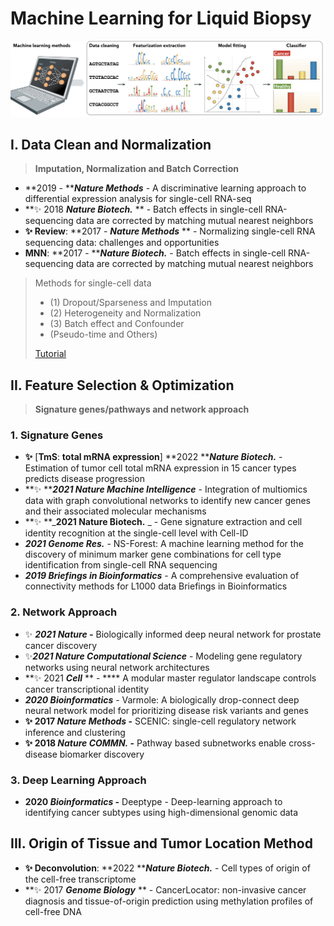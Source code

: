 # Machine Learning for Liquid Biopsy



![4 steps in Machine Learning](<../../.gitbook/assets/machine learning steps.png>)

## I. Data Clean and Normalization

> **Imputation, Normalization and Batch Correction**

* **2019 - **_**Nature Methods**_ - A discriminative learning approach to differential expression analysis for single-cell RNA-seq
* **✨ 2018 **_**Nature Biotech.**_** ** - Batch effects in single-cell RNA-sequencing data are corrected by matching mutual nearest neighbors
* **✨ Review**: **2017 - **_**Nature Methods**_** ** - Normalizing single-cell RNA sequencing data: challenges and opportunities
* **MNN**: **2017 - **_**Nature Biotech.**_ - Batch effects in single-cell RNA-sequencing data are corrected by matching mutual nearest neighbors

> Methods for single-cell data
>
> * (1) Dropout/Sparseness and Imputation
> * (2) Heterogeneity and Normalization
> * (3) Batch effect and Confounder
> * (Pseudo-time and Others)
>
> [Tutorial](https://lulab1.gitbook.io/training/part-iii.-case-studies/case-study-1.exrna-seq/1.4.normalization-issues)

## II. Feature Selection & Optimization

> **Signature genes/pathways and network approach**

### 1.  Signature Genes

* **✨** \[**TmS**: **total mRNA expression**] **2022 **_**Nature Biotech.**_ - Estimation of tumor cell total mRNA expression in 15 cancer types predicts disease progression
* **✨ **_**2021 Nature Machine Intelligence**_ - Integration of multiomics data with graph convolutional networks to identify new cancer genes and their associated molecular mechanisms
* **✨ **_**2021 Nature Biotech.** _ - Gene signature extraction and cell identity recognition at the single-cell level with Cell-ID
* _**2021 Genome Res.**_ - NS-Forest: A machine learning method for the discovery of minimum marker gene combinations for cell type identification from single-cell RNA sequencing
* _**2019 Briefings in Bioinformatics**_ - A comprehensive evaluation of connectivity methods for L1000 data Briefings in Bioinformatics

### 2. Network Approach&#x20;

* ✨ _**2021 Nature -**_  Biologically informed deep neural network for prostate cancer discovery
* ✨_**2021 Nature Computational Science**_ -  Modeling gene regulatory networks using neural network architectures
* **✨ 2021 **_**Cell**_** ** - **** A modular master regulator landscape controls cancer transcriptional identity
* _**2020 Bioinformatics**_ - Varmole: A biologically drop-connect deep neural network model for prioritizing disease risk variants and genes
* **✨ 2017 **_**Nature Methods**_** -** SCENIC: single-cell regulatory network inference and clustering
* **✨ 2018 **_**Nature COMMN.**_** -** Pathway based subnetworks enable cross-disease biomarker discovery

### 3. Deep Learning Approach

* **2020 **_**Bioinformatics**_** -** Deeptype - Deep-learning approach to identifying cancer subtypes using high-dimensional genomic data

## III. Origin of Tissue and Tumor Location Method

* **✨ Deconvolution**: **2022 **_**Nature Biotech.**_ - Cell types of origin of the cell-free transcriptome
* **✨ 2017 **_**Genome Biology**_** ** - CancerLocator: non-invasive cancer diagnosis and tissue-of-origin prediction using methylation profiles of cell-free DNA


